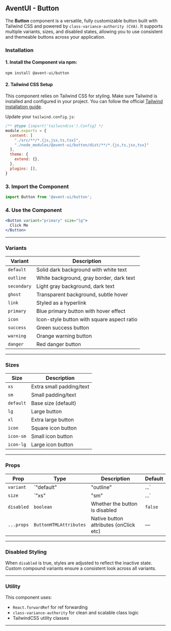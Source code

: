 ## AventUI - Button

The **Button** component is a versatile, fully customizable button built with Tailwind CSS and powered by `class-variance-authority (CVA)`. It supports multiple variants, sizes, and disabled states, allowing you to use consistent and themeable buttons across your application.

### Installation

#### 1. Install the Component via npm:

```bash
npm install @avent-ui/button
```

#### 2. Tailwind CSS Setup

This component relies on Tailwind CSS for styling. Make sure Tailwind is installed and configured in your project. You can follow the official [Tailwind installation guide](https://tailwindcss.com/docs/installation).

Update your `tailwind.config.js`:

```js
/** @type {import('tailwindcss').Config} */
module.exports = {
  content: [
    "./src/**/*.{js,jsx,ts,tsx}",
    "./node_modules/@avent-ui/button/dist/**/*.{js,ts,jsx,tsx}"
  ],
  theme: {
    extend: {},
  },
  plugins: [],
}
```

### 3. Import the Component

```jsx
import Button from '@avent-ui/button';
```

### 4. Use the Component

```jsx
<Button variant="primary" size="lg">
  Click Me
</Button>
```

---

### Variants

| Variant     | Description                                     |
|-------------|-------------------------------------------------|
| `default`   | Solid dark background with white text           |
| `outline`   | White background, gray border, dark text        |
| `secondary` | Light gray background, dark text                |
| `ghost`     | Transparent background, subtle hover            |
| `link`      | Styled as a hyperlink                           |
| `primary`   | Blue primary button with hover effect           |
| `icon`      | Icon-style button with square aspect ratio      |
| `success`   | Green success button                            |
| `warning`   | Orange warning button                           |
| `danger`    | Red danger button                               |

---

### Sizes

| Size       | Description               |
|------------|---------------------------|
| `xs`       | Extra small padding/text  |
| `sm`       | Small padding/text        |
| `default`  | Base size (default)       |
| `lg`       | Large button              |
| `xl`       | Extra large button        |
| `icon`     | Square icon button        |
| `icon-sm`  | Small icon button         |
| `icon-lg`  | Large icon button         |

---

### Props

| Prop       | Type                     | Description                            | Default   |
|------------|--------------------------|----------------------------------------|-----------|
| `variant`  | `"default" | "outline" | ...` | Button style variant                | `default` |
| `size`     | `"xs" | "sm" | ...`     | Size of the button                    | `default` |
| `disabled` | `boolean`                | Whether the button is disabled         | `false`   |
| `...props` | `ButtonHTMLAttributes`   | Native button attributes (onClick etc) | —         |

---

### Disabled Styling

When `disabled` is true, styles are adjusted to reflect the inactive state. Custom compound variants ensure a consistent look across all variants.

---

### Utility

This component uses:

- `React.forwardRef` for ref forwarding
- `class-variance-authority` for clean and scalable class logic
- TailwindCSS utility classes

---
